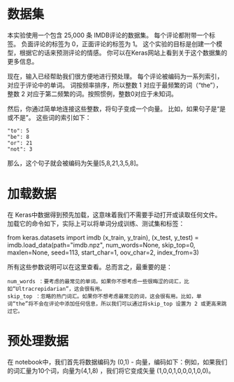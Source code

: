 # 数据集 #

本实验使用一个包含 25,000 条 IMDB评论的数据集。 每个评论都附带一个标签。 负面评论的标签为 0，正面评论的标签为 1。 这个实验的目标是创建一个模型，根据它的话来预测评论的情感。 你可以在Keras网站上看到关于这个数据集的更多信息。

现在，输入已经帮助我们很方便地进行预处理。 每个评论被编码为一系列索引，对应于评论中的单词。 词按频率排序，所以整数 1 对应于最频繁的词（“the”），整数 2 对应于第二频繁的词。按照惯例，整数0对应于未知词。

然后，你通过简单地连接这些整数，将句子变成一个向量。 比如，如果句子是“是或不是”。 这些词的索引如下：

    "to": 5
    "be": 8
    "or": 21
    "not": 3

那么，这个句子就会被编码为矢量[5,8,21,3,5,8]。

# 加载数据 #

在 Keras中数据得到预先加载，这意味着我们不需要手动打开或读取任何文件。 加载它的命令如下，实际上可以将单词分成训练、测试集和标签：

from keras.datasets import imdb
(x_train, y_train), (x_test, y_test) = imdb.load_data(path="imdb.npz",
                                                     num_words=None,
                                                     skip_top=0,
                                                     maxlen=None,
                                                     seed=113,
                                                     start_char=1,
                                                     oov_char=2,
                                                     index_from=3)

所有这些参数说明可以在这里查看。总而言之，最重要的是：

    num_words ：要考虑的最常见的单词。如果你不想考虑一些很晦涩的词汇，比如“Ultracrepidarian”，这会很有用。
    skip_top ：忽略的热门词汇。如果你不想考虑最常见的词，这会很有用。比如，单词“the”将不会在评论中添加任何信息，所以我们可以通过将skip_top 设置为 2 或更高来跳过它。
 
# 预处理数据 #

在 notebook中，我们首先将数据编码为 (0,1) - 向量，编码如下：例如，如果我们的词汇量为10个词，向量为(4,1,8) ，我们将它变成矢量 (1,0,0,1,0,0,0,1,0,0)。